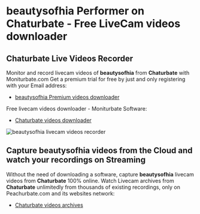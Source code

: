 # beautysofhia Performer on Chaturbate - Free LiveCam videos downloader

## Chaturbate Live Videos Recorder

Monitor and record livecam videos of **beautysofhia** from **Chaturbate** with Moniturbate.com
Get a premium trial for free by just and only registering with your Email address:
* [beautysofhia Premium videos downloader](https://moniturbate.com/request-demo-licence-key.html)

Free livecam videos downloader - Moniturbate Software:
* [Chaturbate videos downloader](https://moniturbate.com/moniturbate-download-software.html)

![beautysofhia livecam videos recorder](https://peachurnet.com/templates/moniturbate-software.png)


## Capture beautysofhia videos from the Cloud and watch your recordings on Streaming

Without the need of downloading a software, capture **beautysofhia** livecam videos from **Chaturbate** 100% online.
Watch Livecam archives from **Chaturbate** unlimitedly from thousands of existing recordings, only on Peachurbate.com and its websites network:
* [Chaturbate videos archives](https://peachurnet.com/)